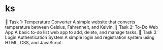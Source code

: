# ks
🔹 Task 1: Temperature Converter A simple website that converts temperature between Celsius, Fahrenheit, and Kelvin.  🔹 Task 2: To-Do Web App A basic to-do list web app to add, delete, and manage tasks.  🔹 Task 3: Login Authentication System A simple login and registration system using HTML, CSS, and JavaScript.

